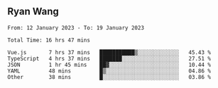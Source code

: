 ## Ryan Wang

<!--START_SECTION:waka-->

```text
From: 12 January 2023 - To: 19 January 2023

Total Time: 16 hrs 47 mins

Vue.js       7 hrs 37 mins   ███████████▒░░░░░░░░░░░░░   45.43 %
TypeScript   4 hrs 37 mins   ███████░░░░░░░░░░░░░░░░░░   27.51 %
JSON         1 hr 45 mins    ██▓░░░░░░░░░░░░░░░░░░░░░░   10.44 %
YAML         48 mins         █▒░░░░░░░░░░░░░░░░░░░░░░░   04.86 %
Other        38 mins         █░░░░░░░░░░░░░░░░░░░░░░░░   03.86 %
```

<!--END_SECTION:waka-->
